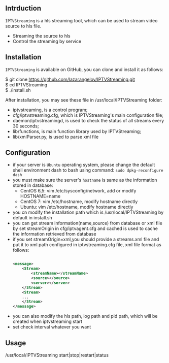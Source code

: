 ## Intrduction

`IPTVStreaming` is a hls streaming tool, which can be used to stream video source to hls file.

* Streaming the source to hls
* Control the streaming by service

## Installation

`IPTVStreaming` is available on GitHub, you can clone and install it as follows:

$ git clone https://github.com/lazarangelov/IPTVStreaming.git  
$ cd IPTVStreaming  
$ ./install.sh

After installation, you may see these file in /usr/local/IPTVStreaming folder:
* iptvstreaming, is a control program;
* cfg/iptvstreaming.cfg, which is IPTVStreaming's main configuration file;
* daemon/iptvstreamingd, is used to check the status of all streams every 30 seconds;
* lib/functions, is main function library used by IPTVStreaming;
* lib/xmlParser.py, is used to parse xml file

## Configuration

* if your server is `Ubuntu` operating system, please change the default shell environment dash to bash using command: `sudo dpkg-reconfigure dash`
* you must make sure the server's `hostname` is same as the information stored in database:
    * CentOS 6,5: vim /etc/sysconfig/network, add or modify HOSTNAME=name
    * CentOS 7: vim /etc/hostname, modify hostname directly
    * Ubuntu: vim /etc/hostname, modify hostname directly
* you cn modify the installation path which is /usr/local/IPTVStreaming by default in install.sh
* you can get stream information(name,source) from database or xml file by set streamOrigin in cfg/iptvagent.cfg and cached is used to cache the information retrieved from database
* if you set streamOrigin=xml,you should provide a streams.xml file and put it to xml path configured in iptvstreaming.cfg file, xml file format as follows:  
    ``` xml
    
    <message>  
        <Stream>  
            <streamName></streamName>  
            <source></source>  
            <server></server>  
        </Stream>  
        <Stream>  
        ...  
        </Stream>  
    </message>
    ```
* you can also modify the hls path, log path and pid path, which will be created when iptvstreaming start
* set check interval whatever you want 

## Usage

/usr/local/IPTVStreaming start|stop|restart|status
